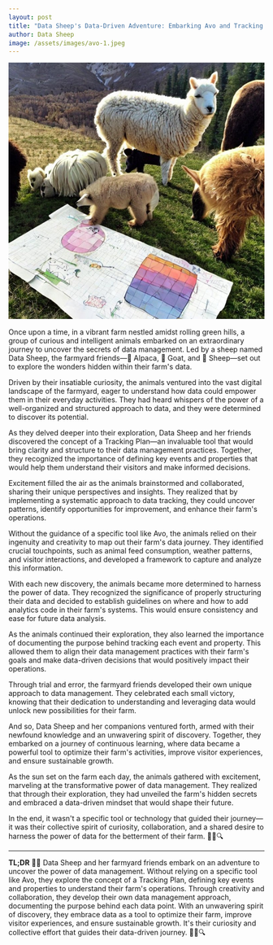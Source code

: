 ```yaml
---
layout: post
title: "Data Sheep's Data-Driven Adventure: Embarking Avo and Tracking Plans" 🚀🌱 "
author: Data Sheep
image: /assets/images/avo-1.jpeg
--- 
```


![image](/assets/images/avo-1.jpeg)

Once upon a time, in a vibrant farm nestled amidst rolling green hills, a group of curious and intelligent animals embarked on an extraordinary journey to uncover the secrets of data management. Led by a sheep named Data Sheep, the farmyard friends—🦙 Alpaca, 🐐 Goat, and 🐑 Sheep—set out to explore the wonders hidden within their farm's data.

Driven by their insatiable curiosity, the animals ventured into the vast digital landscape of the farmyard, eager to understand how data could empower them in their everyday activities. They had heard whispers of the power of a well-organized and structured approach to data, and they were determined to discover its potential.

As they delved deeper into their exploration, Data Sheep and her friends discovered the concept of a Tracking Plan—an invaluable tool that would bring clarity and structure to their data management practices. Together, they recognized the importance of defining key events and properties that would help them understand their visitors and make informed decisions.

Excitement filled the air as the animals brainstormed and collaborated, sharing their unique perspectives and insights. They realized that by implementing a systematic approach to data tracking, they could uncover patterns, identify opportunities for improvement, and enhance their farm's operations.

Without the guidance of a specific tool like Avo, the animals relied on their ingenuity and creativity to map out their farm's data journey. They identified crucial touchpoints, such as animal feed consumption, weather patterns, and visitor interactions, and developed a framework to capture and analyze this information.

With each new discovery, the animals became more determined to harness the power of data. They recognized the significance of properly structuring their data and decided to establish guidelines on where and how to add analytics code in their farm's systems. This would ensure consistency and ease for future data analysis.

As the animals continued their exploration, they also learned the importance of documenting the purpose behind tracking each event and property. This allowed them to align their data management practices with their farm's goals and make data-driven decisions that would positively impact their operations.

Through trial and error, the farmyard friends developed their own unique approach to data management. They celebrated each small victory, knowing that their dedication to understanding and leveraging data would unlock new possibilities for their farm.

And so, Data Sheep and her companions ventured forth, armed with their newfound knowledge and an unwavering spirit of discovery. Together, they embarked on a journey of continuous learning, where data became a powerful tool to optimize their farm's activities, improve visitor experiences, and ensure sustainable growth.

As the sun set on the farm each day, the animals gathered with excitement, marveling at the transformative power of data management. They realized that through their exploration, they had unveiled the farm's hidden secrets and embraced a data-driven mindset that would shape their future.

In the end, it wasn't a specific tool or technology that guided their journey—it was their collective spirit of curiosity, collaboration, and a shared desire to harness the power of data for the betterment of their farm. 🌟🐾🔍

---
**TL;DR**
🚀🌱 Data Sheep and her farmyard friends embark on an adventure to uncover the power of data management. Without relying on a specific tool like Avo, they explore the concept of a Tracking Plan, defining key events and properties to understand their farm's operations. Through creativity and collaboration, they develop their own data management approach, documenting the purpose behind each data point. With an unwavering spirit of discovery, they embrace data as a tool to optimize their farm, improve visitor experiences, and ensure sustainable growth. It's their curiosity and collective effort that guides their data-driven journey. 🌟🐾🔍
